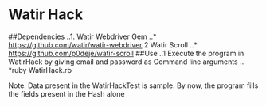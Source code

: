 # Watir Hack

##Dependencies
..1. Watir Webdriver Gem
   ..* https://github.com/watir/watir-webdriver
   2 Watir Scroll 
   ..* https://github.com/p0deje/watir-scroll
##Use
..1 Execute the program in WatirHack by giving email and password as Command line arguments
  .. *ruby WatirHack.rb <email> <password>

Note: Data present in the WatirHackTest is sample. By now, the program fills the fields present in the Hash alone
